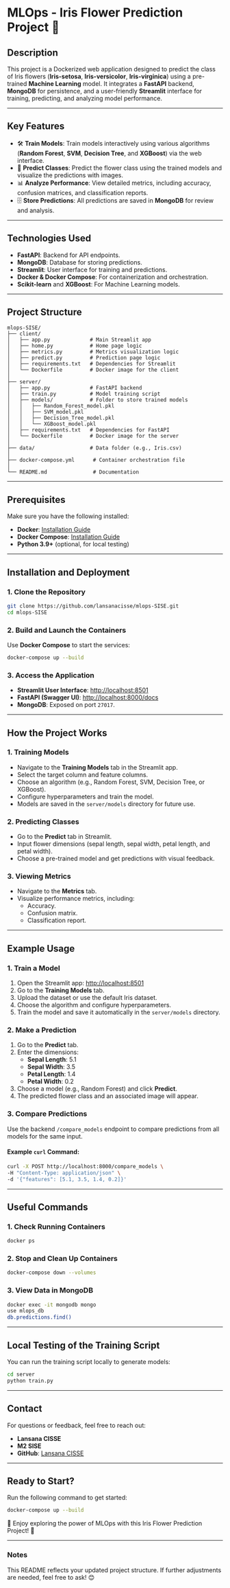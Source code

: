 # MLOps - Iris Flower Prediction Project 🌸

## **Description**
This project is a Dockerized web application designed to predict the class of Iris flowers (**Iris-setosa**, **Iris-versicolor**, **Iris-virginica**) using a pre-trained **Machine Learning** model. It integrates a **FastAPI** backend, **MongoDB** for persistence, and a user-friendly **Streamlit** interface for training, predicting, and analyzing model performance.

---

## **Key Features**
- 🛠 **Train Models**: Train models interactively using various algorithms (**Random Forest**, **SVM**, **Decision Tree**, and **XGBoost**) via the web interface.
- 🔮 **Predict Classes**: Predict the flower class using the trained models and visualize the predictions with images.
- 📊 **Analyze Performance**: View detailed metrics, including accuracy, confusion matrices, and classification reports.
- 🗄 **Store Predictions**: All predictions are saved in **MongoDB** for review and analysis.

---

## **Technologies Used**
- **FastAPI**: Backend for API endpoints.
- **MongoDB**: Database for storing predictions.
- **Streamlit**: User interface for training and predictions.
- **Docker & Docker Compose**: For containerization and orchestration.
- **Scikit-learn** and **XGBoost**: For Machine Learning models.

---

## **Project Structure**

```
mlops-SISE/
├── client/             
│   ├── app.py             # Main Streamlit app
│   ├── home.py            # Home page logic
│   ├── metrics.py         # Metrics visualization logic
│   ├── predict.py         # Prediction page logic
│   ├── requirements.txt   # Dependencies for Streamlit
│   └── Dockerfile         # Docker image for the client
│
├── server/
│   ├── app.py             # FastAPI backend
│   ├── train.py           # Model training script
│   ├── models/            # Folder to store trained models
│   │   ├── Random_Forest_model.pkl
│   │   ├── SVM_model.pkl
│   │   ├── Decision_Tree_model.pkl
│   │   └── XGBoost_model.pkl
│   ├── requirements.txt   # Dependencies for FastAPI
│   └── Dockerfile         # Docker image for the server
│
├── data/                  # Data folder (e.g., Iris.csv)
│
├── docker-compose.yml      # Container orchestration file
│
└── README.md               # Documentation
```

---

## **Prerequisites**

Make sure you have the following installed:
- **Docker**: [Installation Guide](https://docs.docker.com/get-docker/)
- **Docker Compose**: [Installation Guide](https://docs.docker.com/compose/install/)
- **Python 3.9+** (optional, for local testing)

---

## **Installation and Deployment**

### **1. Clone the Repository**
```bash
git clone https://github.com/lansanacisse/mlops-SISE.git
cd mlops-SISE
```

### **2. Build and Launch the Containers**
Use **Docker Compose** to start the services:
```bash
docker-compose up --build
```

### **3. Access the Application**
- **Streamlit User Interface**: [http://localhost:8501](http://localhost:8501)
- **FastAPI (Swagger UI)**: [http://localhost:8000/docs](http://localhost:8000/docs)
- **MongoDB**: Exposed on port `27017`.

---

## **How the Project Works**

### **1. Training Models**
- Navigate to the **Training Models** tab in the Streamlit app.
- Select the target column and feature columns.
- Choose an algorithm (e.g., Random Forest, SVM, Decision Tree, or XGBoost).
- Configure hyperparameters and train the model.
- Models are saved in the `server/models` directory for future use.

### **2. Predicting Classes**
- Go to the **Predict** tab in Streamlit.
- Input flower dimensions (sepal length, sepal width, petal length, and petal width).
- Choose a pre-trained model and get predictions with visual feedback.

### **3. Viewing Metrics**
- Navigate to the **Metrics** tab.
- Visualize performance metrics, including:
  - Accuracy.
  - Confusion matrix.
  - Classification report.

---

## **Example Usage**

### **1. Train a Model**
1. Open the Streamlit app: [http://localhost:8501](http://localhost:8501)
2. Go to the **Training Models** tab.
3. Upload the dataset or use the default Iris dataset.
4. Choose the algorithm and configure hyperparameters.
5. Train the model and save it automatically in the `server/models` directory.

### **2. Make a Prediction**
1. Go to the **Predict** tab.
2. Enter the dimensions:
   - **Sepal Length**: 5.1
   - **Sepal Width**: 3.5
   - **Petal Length**: 1.4
   - **Petal Width**: 0.2
3. Choose a model (e.g., Random Forest) and click **Predict**.
4. The predicted flower class and an associated image will appear.

### **3. Compare Predictions**
Use the backend `/compare_models` endpoint to compare predictions from all models for the same input.

#### Example `curl` Command:
```bash
curl -X POST http://localhost:8000/compare_models \
-H "Content-Type: application/json" \
-d '{"features": [5.1, 3.5, 1.4, 0.2]}'
```

---

## **Useful Commands**

### **1. Check Running Containers**
```bash
docker ps
```

### **2. Stop and Clean Up Containers**
```bash
docker-compose down --volumes
```

### **3. View Data in MongoDB**
```bash
docker exec -it mongodb mongo
use mlops_db
db.predictions.find()
```

---

## **Local Testing of the Training Script**

You can run the training script locally to generate models:
```bash
cd server
python train.py
```

---

## **Contact**
For questions or feedback, feel free to reach out:

- **Lansana CISSE**
- **M2 SISE**
- **GitHub**: [Lansana CISSE](https://github.com/lansanacisse)

---

## **Ready to Start?**
Run the following command to get started:
```bash
docker-compose up --build
```

🎉 Enjoy exploring the power of MLOps with this Iris Flower Prediction Project! 🌸

--- 

### **Notes**
This README reflects your updated project structure. If further adjustments are needed, feel free to ask! 😊
